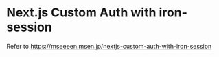 # Next.js Custom Auth with iron-session

Refer to https://mseeeen.msen.jp/nextjs-custom-auth-with-iron-session
